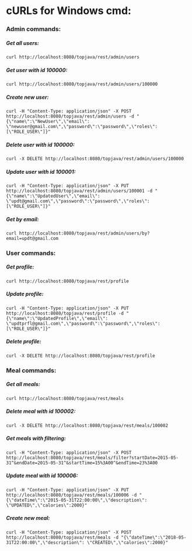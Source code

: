 # cURLs for Windows cmd:

### Admin commands:
##### Get all users:
`curl http://localhost:8080/topjava/rest/admin/users`

##### Get user with *id 100000*:
`curl http://localhost:8080/topjava/rest/admin/users/100000`
    
##### Create new user:
`curl -H "Content-Type: application/json" -X POST http://localhost:8080/topjava/rest/admin/users -d "{\"name\":\"NewUser\",\"email\": \"newuser@gmail.com\",\"password\":\"password\",\"roles\":[\"ROLE_USER\"]}"`

##### Delete user with *id 100000*:
`curl -X DELETE http://localhost:8080/topjava/rest/admin/users/100000`
    
##### Update user with *id 100001*:
`curl -H "Content-Type: application/json" -X PUT http://localhost:8080/topjava/rest/admin/users/100001 -d "{\"name\":\"UpdatedUser\",\"email\": \"updt@gmail.com\",\"password\":\"password\",\"roles\":[\"ROLE_USER\"]}"`
   
##### Get by email:
`curl http://localhost:8080/topjava/rest/admin/users/by?email=updt@gmail.com`

### User commands:
##### Get profile:
`curl http://localhost:8080/topjava/rest/profile`

##### Update profile:
`curl -H "Content-Type: application/json" -X PUT http://localhost:8080/topjava/rest/profile -d "{\"name\":\"UpdatedProfile\",\"email\": \"updtprfl@gmail.com\",\"password\":\"password\",\"roles\":[\"ROLE_USER\"]}"`

##### Delete profile:
`curl -X DELETE http://localhost:8080/topjava/rest/profile`
  
### Meal commands:
##### Get all meals:
`curl http://localhost:8080/topjava/rest/meals`

##### Delete meal with *id 100002*:
`curl -X DELETE http://localhost:8080/topjava/rest/meals/100002`

##### Get meals with filtering:
`curl -H "Content-Type: application/json" -X POST http://localhost:8080/topjava/rest/meals/filter?startDate=2015-05-31^&endDate=2015-05-31^&startTime=15%3A00^&endTime=23%3A00`

##### Update meal with *id 100006*:
`curl -H "Content-Type: application/json" -X PUT http://localhost:8080/topjava/rest/meals/100006 -d "{\"dateTime\":\"2015-05-31T22:00:00\",\"description\": \"UPDATED\",\"calories\":2000}"`

##### Create new meal:
`curl -H "Content-Type: application/json" -X POST http://localhost:8080/topjava/rest/meals -d "{\"dateTime\":\"2018-05-31T22:00:00\",\"description\": \"CREATED\",\"calories\":2000}"`

